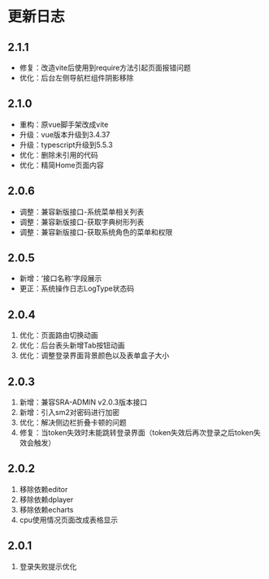 # 更新日志


## 2.1.1
- 修复：改造vite后使用到require方法引起页面报错问题
- 优化：后台左侧导航栏组件阴影移除


## 2.1.0
- 重构：原vue脚手架改成vite
- 升级：vue版本升级到3.4.37
- 升级：typescript升级到5.5.3
- 优化：删除未引用的代码
- 优化：精简Home页面内容


## 2.0.6
- 调整：兼容新版接口-系统菜单相关列表
- 调整：兼容新版接口-获取字典树形列表
- 调整：兼容新版接口-获取系统角色的菜单和权限


## 2.0.5
- 新增：‘接口名称’字段展示
- 更正：系统操作日志LogType状态码


## 2.0.4
1. 优化：页面路由切换动画
2. 优化：后台表头新增Tab按钮动画
3. 优化：调整登录界面背景颜色以及表单盒子大小


## 2.0.3
1. 新增：兼容SRA-ADMIN v2.0.3版本接口
2. 新增：引入sm2对密码进行加密
3. 优化：解决侧边栏折叠卡顿的问题
4. 修复：当token失效时未能跳转登录界面（token失效后再次登录之后token失效会触发）


## 2.0.2
1. 移除依赖editor
2. 移除依赖dplayer
3. 移除依赖echarts
4. cpu使用情况页面改成表格显示


## 2.0.1
1. 登录失败提示优化
